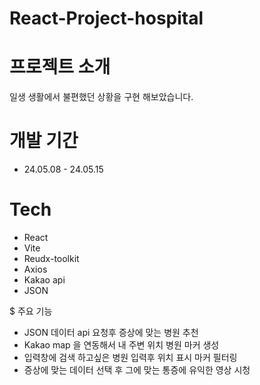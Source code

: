 # React-Project-hospital




# 프로젝트 소개

일생 생활에서 불편했던 상황을 구현 해보았습니다.

# 개발 기간
* 24.05.08 - 24.05.15

# Tech

* React
* Vite
* Reudx-toolkit
* Axios
* Kakao api
* JSON


$ 주요 기능

* JSON 데이터 api 요청후 증상에 맞는 병원 추천
* Kakao map 을 연동해서 내 주변 위치 병원 마커 생성
* 입력창에 검색 하고싶은 병원 입력후 위치 표시 마커 필터링
* 증상에 맞는 데이터 선택 후 그에 맞는 통증에 유익한 영상 시청
